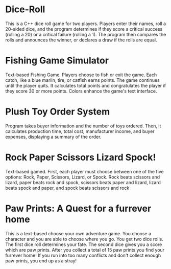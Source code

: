 # Dice-Roll
This is a C++ dice roll game for two players. Players enter their names, roll a 20-sided dice, 
and the program determines if they score a critical success (rolling a 20) or a critical failure (rolling a 1). 
The program then compares the rolls and announces the winner, or declares a draw if the rolls are equal. 

# Fishing Game Simulator
Text-based Fishing Game. Players choose to fish or exit the game. Each catch, like a blue marlin, tire, or catfish 
earns points. The game continues until the player quits. It calculates total points and congratulates 
the player if they score 30 or more points. Colors enhance the game's text interface.

# Plush Toy Order System
Program takes buyer information and the number of toys ordered. Then, it calculates production time, 
total cost, manufacturer income, and buyer expenses, displaying a summary of the order.

# Rock Paper Scissors Lizard Spock!
Text-based gamed. First, each player must choose between one of the five options: Rock, Paper, Scissors, Lizard, or Spock. Rock beats scissors and lizard, paper beats rock and spock, scissors beats paper and lizard, lizard beats spock and paper, and spock beats scissors and rock

# Paw Prints: A Quest for a furrever home
This is a text-based choose your own adventure game. You choose a character and you are able to choose where you go. You get two dice rolls. The first dice roll determines your fate. The second dice gives you a score which are paw prints. After you collect a total of 15 paw prints you find your furrever home! If you run into too many conflicts and don't collect enough paw prints, you end up as a stray!
